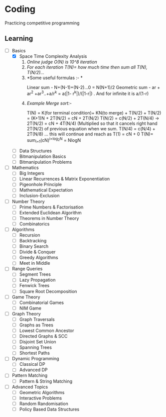 # Coding

Practicing competitive programming

## Learning

  - [ ] Basics
    - [x] Space Time Complexity Analysis
        1. *Online judge O(N) is 10^8 iteration*
        2. *For each iteration T(N)= how much time then sum all T(N), T(N/2)...*
        3. *Some useful formulas :- *
            <p>
                Linear sum - N+(N-1)+(N-2)...0 = N(N+1)/2
                Geometric sum - ar + ar<sup>2</sup> +ar<sup>3</sup>..+a/r<sup>k</sup> = a(|1- r<sup>k</sup>|)/(|1-r|) . And for infinite it is a/(1-r)
            </p>
        4. *Example Merge sort:-*
            <p>  
                T(N) = K(for terminal condition)+ KN(to merge) + T(N/2) + T(N/2) = (K+1)N + 2T(N/2) = cN + 2T(N/2)
                T(N/2) = c(N/2) + 2T(N/4) -> 2T(N/2) = cN + 4T(N/4) (Multiplied so that it cancels right hand 2T(N/2) of previous equation when we sum.
                T(N/4) = c(N/4) + 2T(N/8)
                ... this will continue and reach as T(1) = cN + 0
                T(N)= sum<sub>i=1</sub>(cN)<sup>i=log<sub>2</sub>N</sup> = NlogN
            </p>           
    - [ ] Data Structures
    - [ ] Bitmanipulation Basics
    - [ ] Bitmanipulation Problems
  - [ ] Mathematics
    - [ ] Big Integers
    - [ ] Linear Recurrences & Matrix Exponentiation
    - [ ] Pigeonhole Principle
    - [ ] Mathematical Expectation
    - [ ] Inclusion-Exclusion
  - [ ] Number Theory
    - [ ] Prime Numbers & Factorisation 
    - [ ] Extended Euclidean Algorithm
    - [ ] Theorems in Number Theory
    - [ ] Combinatorics
  - [ ] Algorithms
    - [ ] Recursion
    - [ ] Backtracking
    - [ ] Binary Search
    - [ ] Divide & Conquer
    - [ ] Greedy Algorithms
    - [ ] Meet in Middle
  - [ ] Range Queries
    - [ ] Segment Trees
    - [ ] Lazy Propagation
    - [ ] Fenwick Trees
    - [ ] Square Root Decomposition
  - [ ] Game Theory
    - [ ] Combinatorial Games
    - [ ] NIM Game
  - [ ] Graph Theory
    - [ ] Graph Traversals
    - [ ] Graphs as Trees
    - [ ] Lowest Common Ancestor
    - [ ] Directed Graphs & SCC
    - [ ] Disjoint Set Union
    - [ ] Spanning Trees
    - [ ] Shortest Paths
  - [ ] Dynamic Programming
    - [ ] Classical DP
    - [ ] Advanced DP
  - [ ] Pattern Matching
    - [ ] Pattern & String Matching
  - [ ] Advanced Topics
    - [ ] Geometric Algorithms
    - [ ] Interactive Problems
    - [ ] Random Randomisation
    - [ ] Policy Based Data Structures